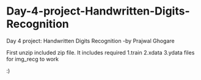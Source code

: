 # Day-4-project-Handwritten-Digits-Recognition
Day 4 project: Handwritten Digits Recognition
-by Prajwal Ghogare

First unzip included zip file. It includes required 
1.train
2.xdata
3.ydata 
files for img_recg to work


:)
